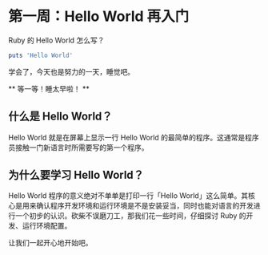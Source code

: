 # 第一周：Hello World 再入门

Ruby 的 Hello World 怎么写？

```ruby
puts 'Hello World'
```

学会了，今天也是努力的一天，睡觉吧。

** 等一等！睡太早啦！ **

## 什么是 Hello World？

Hello World 就是在屏幕上显示一行 Hello World 的最简单的程序。这通常是程序员接触一门新语言时所需要写的第一个程序。

## 为什么要学习 Hello World？

Hello World 程序的意义绝对不单单是打印一行「Hello World」这么简单。其核心是用来确认程序开发环境和运行环境是不是安装妥当，同时也能对语言的开发进行一个初步的认识。砍柴不误磨刀工，那我们花一些时间，仔细探讨 Ruby 的开发、运行环境配置。

让我们一起开心地开始吧。
